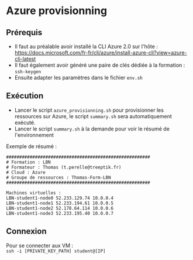 # Azure provisionning

## Prérequis
- Il faut au préalable avoir installé la CLI Azure 2.0 sur l'hôte :\
https://docs.microsoft.com/fr-fr/cli/azure/install-azure-cli?view=azure-cli-latest
- Il faut également avoir généré une paire de clés dédiée à la formation :\
`ssh-keygen`
- Ensuite adapter les paramètres dans le fichier `env.sh`

## Exécution
- Lancer le script `azure_provisionning.sh` pour provisionner les ressources sur Azure, le script `summary.sh` sera automatiquement exécuté.
- Lancer le script `summary.sh` à la demande pour voir le résumé de l'environnement

Exemple de résumé :
```
#######################################################
# Formation : LBN
# Formateur : Thomas (t.perelle@treeptik.fr)
# Cloud : Azure
# Groupe de ressources : Thomas-Form-LBN
#######################################################

Machines virtuelles :
LBN-student1-node0 52.233.129.74 10.0.0.4
LBN-student1-node1 52.233.194.61 10.0.0.5
LBN-student1-node2 52.178.64.114 10.0.0.6
LBN-student1-node3 52.233.195.40 10.0.0.7
```

## Connexion
Pour se connecter aux VM :\
`ssh -i [PRIVATE_KEY_PATH] student@[IP]`
